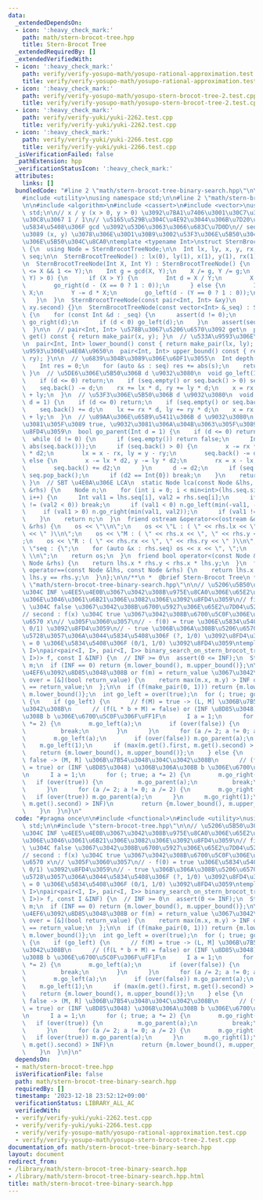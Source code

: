 ```yaml
---
data:
  _extendedDependsOn:
  - icon: ':heavy_check_mark:'
    path: math/stern-brocot-tree.hpp
    title: Stern-Brocot Tree
  _extendedRequiredBy: []
  _extendedVerifiedWith:
  - icon: ':heavy_check_mark:'
    path: verify/verify-yosupo-math/yosupo-rational-approximation.test.cpp
    title: verify/verify-yosupo-math/yosupo-rational-approximation.test.cpp
  - icon: ':heavy_check_mark:'
    path: verify/verify-yosupo-math/yosupo-stern-brocot-tree-2.test.cpp
    title: verify/verify-yosupo-math/yosupo-stern-brocot-tree-2.test.cpp
  - icon: ':heavy_check_mark:'
    path: verify/verify-yuki/yuki-2262.test.cpp
    title: verify/verify-yuki/yuki-2262.test.cpp
  - icon: ':heavy_check_mark:'
    path: verify/verify-yuki/yuki-2266.test.cpp
    title: verify/verify-yuki/yuki-2266.test.cpp
  _isVerificationFailed: false
  _pathExtension: hpp
  _verificationStatusIcon: ':heavy_check_mark:'
  attributes:
    links: []
  bundledCode: "#line 2 \"math/stern-brocot-tree-binary-search.hpp\"\n\n#include <functional>\n\
    #include <utility>\nusing namespace std;\n\n#line 2 \"math/stern-brocot-tree.hpp\"\
    \n\n#include <algorithm>\n#include <cassert>\n#include <vector>\nusing namespace\
    \ std;\n\n// x / y (x > 0, y > 0) \u3092\u7BA1\u7406\u3001\u30C7\u30D5\u30A9\u30EB\
    \u30C8\u3067 1 / 1\n// \u5165\u529B\u304C\u4E92\u3044\u306B\u7D20\u3067\u306A\u3044\
    \u5834\u5408\u306F gcd \u3092\u53D6\u3063\u3066\u683C\u7D0D\n// seq : (1, 1) \u304B\
    \u3089 (x, y) \u3078\u306E\u30D1\u30B9\u3002\u53F3\u306E\u5B50\u304C\u6B63/\u5DE6\
    \u306E\u5B50\u304C\u8CA0\ntemplate <typename Int>\nstruct SternBrocotTreeNode\
    \ {\n  using Node = SternBrocotTreeNode;\n\n  Int lx, ly, x, y, rx, ry;\n  vector<Int>\
    \ seq;\n\n  SternBrocotTreeNode() : lx(0), ly(1), x(1), y(1), rx(1), ry(0) {}\n\
    \n  SternBrocotTreeNode(Int X, Int Y) : SternBrocotTreeNode() {\n    assert(1\
    \ <= X && 1 <= Y);\n    Int g = gcd(X, Y);\n    X /= g, Y /= g;\n    while (min(X,\
    \ Y) > 0) {\n      if (X > Y) {\n        Int d = X / Y;\n        X -= d * Y;\n\
    \        go_right(d - (X == 0 ? 1 : 0));\n      } else {\n        Int d = Y /\
    \ X;\n        Y -= d * X;\n        go_left(d - (Y == 0 ? 1 : 0));\n      }\n \
    \   }\n  }\n  SternBrocotTreeNode(const pair<Int, Int> &xy)\n      : SternBrocotTreeNode(xy.first,\
    \ xy.second) {}\n  SternBrocotTreeNode(const vector<Int> &_seq) : SternBrocotTreeNode()\
    \ {\n    for (const Int &d : _seq) {\n      assert(d != 0);\n      if (d > 0)\
    \ go_right(d);\n      if (d < 0) go_left(d);\n    }\n    assert(seq == _seq);\n\
    \  }\n\n  // pair<Int, Int> \u578B\u3067\u5206\u6570\u3092 get\n  pair<Int, Int>\
    \ get() const { return make_pair(x, y); }\n  // \u533A\u9593\u306E\u4E0B\u9650\
    \n  pair<Int, Int> lower_bound() const { return make_pair(lx, ly); }\n  // \u533A\
    \u9593\u306E\u4E0A\u9650\n  pair<Int, Int> upper_bound() const { return make_pair(rx,\
    \ ry); }\n\n  // \u6839\u304B\u3089\u306E\u6DF1\u3055\n  Int depth() const {\n\
    \    Int res = 0;\n    for (auto &s : seq) res += abs(s);\n    return res;\n \
    \ }\n  // \u5DE6\u306E\u5B50\u306B d \u9032\u3080\n  void go_left(Int d = 1) {\n\
    \    if (d <= 0) return;\n    if (seq.empty() or seq.back() > 0) seq.push_back(0);\n\
    \    seq.back() -= d;\n    rx += lx * d, ry += ly * d;\n    x = rx + lx, y = ry\
    \ + ly;\n  }\n  // \u53F3\u306E\u5B50\u306B d \u9032\u3080\n  void go_right(Int\
    \ d = 1) {\n    if (d <= 0) return;\n    if (seq.empty() or seq.back() < 0) seq.push_back(0);\n\
    \    seq.back() += d;\n    lx += rx * d, ly += ry * d;\n    x = rx + lx, y = ry\
    \ + ly;\n  }\n  // \u89AA\u306E\u65B9\u5411\u306B d \u9032\u3080\n  // d \u9032\
    \u3081\u305F\u3089 true, \u9032\u3081\u306A\u304B\u3063\u305F\u3089 false \u3092\
    \u8FD4\u3059\n  bool go_parent(Int d = 1) {\n    if (d <= 0) return true;\n  \
    \  while (d != 0) {\n      if (seq.empty()) return false;\n      Int d2 = min(d,\
    \ abs(seq.back()));\n      if (seq.back() > 0) {\n        x -= rx * d2, y -= ry\
    \ * d2;\n        lx = x - rx, ly = y - ry;\n        seq.back() -= d2;\n      }\
    \ else {\n        x -= lx * d2, y -= ly * d2;\n        rx = x - lx, ry = y - ly;\n\
    \        seq.back() += d2;\n      }\n      d -= d2;\n      if (seq.back() == 0)\
    \ seq.pop_back();\n      if (d2 == Int{0}) break;\n    }\n    return true;\n \
    \ }\n  // SBT \u4E0A\u306E LCA\n  static Node lca(const Node &lhs, const Node\
    \ &rhs) {\n    Node n;\n    for (int i = 0; i < min<int>(lhs.seq.size(), rhs.seq.size());\
    \ i++) {\n      Int val1 = lhs.seq[i], val2 = rhs.seq[i];\n      if ((val1 < 0)\
    \ != (val2 < 0)) break;\n      if (val1 < 0) n.go_left(min(-val1, -val2));\n \
    \     if (val1 > 0) n.go_right(min(val1, val2));\n      if (val1 != val2) break;\n\
    \    }\n    return n;\n  }\n  friend ostream &operator<<(ostream &os, const Node\
    \ &rhs) {\n    os << \"\\n\";\n    os << \"L : ( \" << rhs.lx << \", \" << rhs.ly\
    \ << \" )\\n\";\n    os << \"M : ( \" << rhs.x << \", \" << rhs.y << \" )\\n\"\
    ;\n    os << \"R : ( \" << rhs.rx << \", \" << rhs.ry << \" )\\n\";\n    os <<\
    \ \"seq : {\";\n    for (auto &x : rhs.seq) os << x << \", \";\n    os << \"}\
    \ \\n\";\n    return os;\n  }\n  friend bool operator<(const Node &lhs, const\
    \ Node &rhs) {\n    return lhs.x * rhs.y < rhs.x * lhs.y;\n  }\n  friend bool\
    \ operator==(const Node &lhs, const Node &rhs) {\n    return lhs.x == rhs.x and\
    \ lhs.y == rhs.y;\n  }\n};\n\n/**\n *  @brief Stern-Brocot Tree\n */\n#line 8\
    \ \"math/stern-brocot-tree-binary-search.hpp\"\n\n// \u5206\u5B50\u3068\u5206\u6BCD\
    \u304C INF \u4EE5\u4E0B\u3067\u3042\u308B\u975E\u8CA0\u306E\u65E2\u7D04\u5206\u6570\
    \u306E\u3046\u3061\u6B21\u306E\u3082\u306E\u3092\u8FD4\u3059\n// first : f(x)\
    \ \u304C false \u3067\u3042\u308B\u6700\u5927\u306E\u65E2\u7D04\u5206\u6570 x\n\
    // second : f(x) \u304C true \u3067\u3042\u308B\u6700\u5C0F\u306E\u65E2\u7D04\u5206\
    \u6570 x\n// \u305F\u3060\u3057\n// - f(0) = true \u306E\u5834\u5408\u306F (0/1,\
    \ 0/1) \u3092\u8FD4\u3059\n// - true \u306B\u306A\u308B\u5206\u6570\u304C\u5B58\
    \u5728\u3057\u306A\u3044\u5834\u5408\u306F (?, 1/0) \u3092\u8FD4\u3059\n// - INF\
    \ = 0 \u306E\u5834\u5408\u306F (0/1, 1/0) \u3092\u8FD4\u3059\ntemplate <typename\
    \ I>\npair<pair<I, I>, pair<I, I>> binary_search_on_stern_brocot_tree(\n    function<bool(pair<I,\
    \ I>)> f, const I &INF) {\n  // INF >= 0\n  assert(0 <= INF);\n  SternBrocotTreeNode<I>\
    \ m;\n  if (INF == 0) return {m.lower_bound(), m.upper_bound()};\n\n  // INF \u6761\
    \u4EF6\u3092\u8D85\u3048\u308B or f(m) = return_value \u3067\u3042\u308B\n  auto\
    \ over = [&](bool return_value) {\n    return max(m.x, m.y) > INF or f(m.get())\
    \ == return_value;\n  };\n\n  if (f(make_pair(0, 1))) return {m.lower_bound(),\
    \ m.lower_bound()};\n  int go_left = over(true);\n  for (; true; go_left ^= 1)\
    \ {\n    if (go_left) {\n      // f(M) = true -> (L, M] \u306B\u7B54\u3048\u304C\
    \u3042\u308B\n      // (f(L * b + M) = false) or (INF \u8D85\u3048) \u306B\u306A\
    \u308B b \u306E\u6700\u5C0F\u306F\uFF1F\n      I a = 1;\n      for (; true; a\
    \ *= 2) {\n        m.go_left(a);\n        if (over(false)) {\n          m.go_parent(a);\n\
    \          break;\n        }\n      }\n      for (a /= 2; a != 0; a /= 2) {\n\
    \        m.go_left(a);\n        if (over(false)) m.go_parent(a);\n      }\n  \
    \    m.go_left(1);\n      if (max(m.get().first, m.get().second) > INF)\n    \
    \    return {m.lower_bound(), m.upper_bound()};\n    } else {\n      // f(M) =\
    \ false -> (M, R] \u306B\u7B54\u3048\u304C\u3042\u308B\n      // (f(M + R * b)\
    \ = true) or (INF \u8D85\u3048) \u306B\u306A\u308B b \u306E\u6700\u5C0F\u306F\uFF1F\
    \n      I a = 1;\n      for (; true; a *= 2) {\n        m.go_right(a);\n     \
    \   if (over(true)) {\n          m.go_parent(a);\n          break;\n        }\n\
    \      }\n      for (a /= 2; a != 0; a /= 2) {\n        m.go_right(a);\n     \
    \   if (over(true)) m.go_parent(a);\n      }\n      m.go_right(1);\n      if (max(m.get().first,\
    \ m.get().second) > INF)\n        return {m.lower_bound(), m.upper_bound()};\n\
    \    }\n  }\n}\n"
  code: "#pragma once\n\n#include <functional>\n#include <utility>\nusing namespace\
    \ std;\n\n#include \"stern-brocot-tree.hpp\"\n\n// \u5206\u5B50\u3068\u5206\u6BCD\
    \u304C INF \u4EE5\u4E0B\u3067\u3042\u308B\u975E\u8CA0\u306E\u65E2\u7D04\u5206\u6570\
    \u306E\u3046\u3061\u6B21\u306E\u3082\u306E\u3092\u8FD4\u3059\n// first : f(x)\
    \ \u304C false \u3067\u3042\u308B\u6700\u5927\u306E\u65E2\u7D04\u5206\u6570 x\n\
    // second : f(x) \u304C true \u3067\u3042\u308B\u6700\u5C0F\u306E\u65E2\u7D04\u5206\
    \u6570 x\n// \u305F\u3060\u3057\n// - f(0) = true \u306E\u5834\u5408\u306F (0/1,\
    \ 0/1) \u3092\u8FD4\u3059\n// - true \u306B\u306A\u308B\u5206\u6570\u304C\u5B58\
    \u5728\u3057\u306A\u3044\u5834\u5408\u306F (?, 1/0) \u3092\u8FD4\u3059\n// - INF\
    \ = 0 \u306E\u5834\u5408\u306F (0/1, 1/0) \u3092\u8FD4\u3059\ntemplate <typename\
    \ I>\npair<pair<I, I>, pair<I, I>> binary_search_on_stern_brocot_tree(\n    function<bool(pair<I,\
    \ I>)> f, const I &INF) {\n  // INF >= 0\n  assert(0 <= INF);\n  SternBrocotTreeNode<I>\
    \ m;\n  if (INF == 0) return {m.lower_bound(), m.upper_bound()};\n\n  // INF \u6761\
    \u4EF6\u3092\u8D85\u3048\u308B or f(m) = return_value \u3067\u3042\u308B\n  auto\
    \ over = [&](bool return_value) {\n    return max(m.x, m.y) > INF or f(m.get())\
    \ == return_value;\n  };\n\n  if (f(make_pair(0, 1))) return {m.lower_bound(),\
    \ m.lower_bound()};\n  int go_left = over(true);\n  for (; true; go_left ^= 1)\
    \ {\n    if (go_left) {\n      // f(M) = true -> (L, M] \u306B\u7B54\u3048\u304C\
    \u3042\u308B\n      // (f(L * b + M) = false) or (INF \u8D85\u3048) \u306B\u306A\
    \u308B b \u306E\u6700\u5C0F\u306F\uFF1F\n      I a = 1;\n      for (; true; a\
    \ *= 2) {\n        m.go_left(a);\n        if (over(false)) {\n          m.go_parent(a);\n\
    \          break;\n        }\n      }\n      for (a /= 2; a != 0; a /= 2) {\n\
    \        m.go_left(a);\n        if (over(false)) m.go_parent(a);\n      }\n  \
    \    m.go_left(1);\n      if (max(m.get().first, m.get().second) > INF)\n    \
    \    return {m.lower_bound(), m.upper_bound()};\n    } else {\n      // f(M) =\
    \ false -> (M, R] \u306B\u7B54\u3048\u304C\u3042\u308B\n      // (f(M + R * b)\
    \ = true) or (INF \u8D85\u3048) \u306B\u306A\u308B b \u306E\u6700\u5C0F\u306F\uFF1F\
    \n      I a = 1;\n      for (; true; a *= 2) {\n        m.go_right(a);\n     \
    \   if (over(true)) {\n          m.go_parent(a);\n          break;\n        }\n\
    \      }\n      for (a /= 2; a != 0; a /= 2) {\n        m.go_right(a);\n     \
    \   if (over(true)) m.go_parent(a);\n      }\n      m.go_right(1);\n      if (max(m.get().first,\
    \ m.get().second) > INF)\n        return {m.lower_bound(), m.upper_bound()};\n\
    \    }\n  }\n}\n"
  dependsOn:
  - math/stern-brocot-tree.hpp
  isVerificationFile: false
  path: math/stern-brocot-tree-binary-search.hpp
  requiredBy: []
  timestamp: '2023-12-18 23:52:12+09:00'
  verificationStatus: LIBRARY_ALL_AC
  verifiedWith:
  - verify/verify-yuki/yuki-2262.test.cpp
  - verify/verify-yuki/yuki-2266.test.cpp
  - verify/verify-yosupo-math/yosupo-rational-approximation.test.cpp
  - verify/verify-yosupo-math/yosupo-stern-brocot-tree-2.test.cpp
documentation_of: math/stern-brocot-tree-binary-search.hpp
layout: document
redirect_from:
- /library/math/stern-brocot-tree-binary-search.hpp
- /library/math/stern-brocot-tree-binary-search.hpp.html
title: math/stern-brocot-tree-binary-search.hpp
---
```

